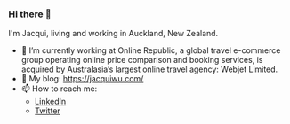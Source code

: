 ### Hi there 👋

I'm Jacqui, living and working in Auckland, New Zealand.

- 🔭 I’m currently working at Online Republic, a global travel e-commerce group operating online price comparison and booking services, is acquired by Australasia’s largest online travel agency: Webjet Limited.
- 🌱 My blog: https://jacquiwu.com/
- 📫 How to reach me: 
     - [LinkedIn](https://www.linkedin.com/in/jacqui-wu/) 
     - [Twitter](https://twitter.com/AklJacqui)
